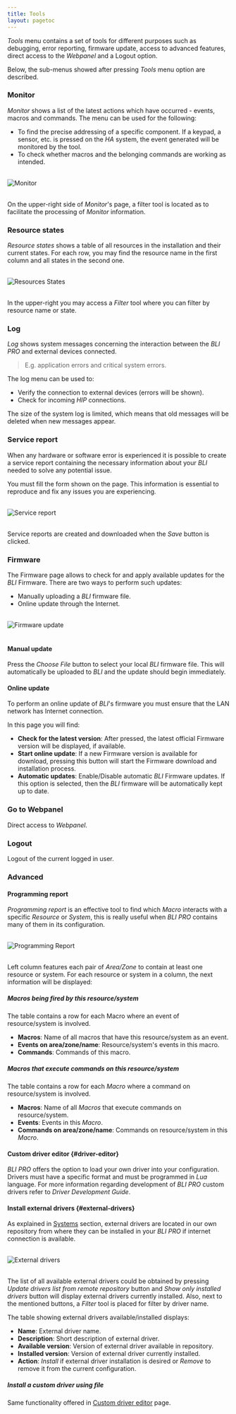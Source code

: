 ```yaml
---
title: Tools
layout: pagetoc
---
```



_Tools_ menu contains a set of tools for different purposes such as debugging, error reporting, firmware update, access to advanced features, direct 
access to the _Webpanel_ and a Logout option.

Below, the sub-menus showed after pressing _Tools_ menu option are described.

### Monitor

_Monitor_ shows a list of the latest actions which have occurred - events, macros and commands.
The menu can be used for the following:

+ To find the precise addressing of a specific component. If a keypad, a sensor, etc. is pressed on the _HA_ system, the event generated will be 
monitored by the tool.
+ To check whether macros and the belonging commands are working as intended.

<br>
<div class="text-center">
  <img src="pictures/bli-pro-user-guide/monitor.png" class="img-fluid" alt="Monitor"/>
</div>
<br>

On the upper-right side of _Monitor_'s page, a filter tool is located as to facilitate the processing of _Monitor_ information.

### Resource states

_Resource states_ shows a table of all resources in the installation and their current states. For each row, you may find the resource name in the
first column and all states in the second one. 

<br>
<div class="text-center">
  <img src="pictures/bli-pro-user-guide/resource-states.png" class="img-fluid" alt="Resources States"/>
</div>
<br>

In the upper-right you may access a _Filter_ tool where you can filter by resource name or state.

### Log

_Log_ shows system messages concerning the interaction between the _BLI PRO_ and external devices connected.
> E.g. application errors and critical system errors.

The log menu can be used to:

- Verify the connection to external devices (errors will be shown).
- Check for incoming _HIP_ connections.

The size of the system log is limited, which means that old messages will be deleted when new messages appear.

### Service report

When any hardware or software error is experienced it is possible to create a service report containing the necessary information about your _BLI_ needed to solve any potential issue.

You must fill the form shown on the page. This information is essential to reproduce and fix any issues you are experiencing.

<br>
<div class="text-center">
  <img src="pictures/bli-pro-user-guide/service-report.png" class="img-fluid" alt="Service report"/>
</div>
<br>

Service reports are created and downloaded when the _Save_ button is clicked.

### Firmware

The Firmware page allows to check for and apply available updates for the _BLI_ Firmware. There are two ways to perform such updates:

+ Manually uploading a _BLI_ firmware file.
+ Online update through the Internet. 

<br>
<div class="text-center">
  <img src="pictures/bli-pro-user-guide/firmware.png" class="img-fluid" alt="Firmware update"/>
</div>
<br>

#### Manual update

Press the _Choose File_ button to select your local _BLI_ firmware file. This will automatically be uploaded to _BLI_ and the update should begin immediately.

#### Online update

To perform an online update of _BLI_'s firmware you must ensure that the LAN network has Internet connection.

In this page you will find:

+ **Check for the latest version**: After pressed, the latest official Firmware version will be displayed, if available.
+ **Start online update**: If a new Firmware version is available for download, pressing this button will start the Firmware download and installation process.
+ **Automatic updates**: Enable/Disable automatic _BLI_ Firmware updates. If this option is selected, then the _BLI_ firmware will be automatically kept up to date.

### Go to Webpanel

Direct access to _Webpanel_.

### Logout

Logout of the current logged in user.

### Advanced

#### Programming report

_Programming report_ is an effective tool to find which _Macro_ interacts with a specific _Resource_ or _System_, this is really useful when _BLI PRO_ 
contains many of them in its configuration. 

<br>
<div class="text-center">
  <img src="pictures/bli-pro-user-guide/programming-report.png" class="img-fluid" alt="Programming Report"/>
</div>
<br>


Left column features each pair of _Area/Zone_ to contain at least one resource or system. For each resource or system in a column, the next 
information will be displayed:

##### Macros being fired by this resource/system

The table contains a row for each Macro where an event of resource/system is involved.

+ **Macros**: Name of all macros that have this resource/system as an event.
+ **Events on area/zone/name**: Resource/system's events in this macro.
+ **Commands**: Commands of this macro.

##### Macros that execute commands on this resource/system

The table contains a row for each _Macro_ where a command on resource/system is involved.

+ **Macros**: Name of all _Macros_ that execute commands on resource/system.
+ **Events**: Events in this _Macro_.
+ **Commands on area/zone/name**: Commands on resource/system in this _Macro_. 

#### Custom driver editor {#driver-editor}

_BLI PRO_ offers the option to load your own driver into your configuration. Drivers must have a specific format and must be programmed in _Lua_ 
language. For more information regarding development of _BLI PRO_ custom drivers refer to _Driver Development Guide_.

#### Install external drivers {#external-drivers}

As explained in [Systems](#systems) section, external drivers are located in our own repository from where they can be installed in your _BLI 
PRO_ if internet connection is available.

<br>
<div class="text-center">
  <img src="pictures/bli-pro-user-guide/external-drivers.png" class="img-fluid" alt="External drivers"/>
</div>
<br>

The list of all available external drivers could be obtained by pressing _Update drivers list from remote repository_ button and _Show only 
installed drivers_ button will display external drivers currently installed. Also, next to the mentioned buttons, a _Filter_ tool is placed for 
filter by driver name.

The table showing external drivers available/installed displays:

+ **Name**: External driver name.
+ **Description**: Short description of external driver.
+ **Available version**: Version of external driver available in repository.
+ **Installed version**: Version of external driver currently installed.
+ **Action**: _Install_ if external driver installation is desired or _Remove_ to remove it from the current configuration.

##### Install a custom driver using file

Same functionality offered in [Custom driver editor](#driver-editor) page. 